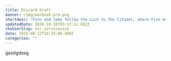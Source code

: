 ```yaml
---
title: Discard Draft
banner: /img/macbook-pro.png
shortdesc: "Finn and Jake follow the Lich to the Citadel, where Finn meets his long lost dad."
updatedDate: 2016-10-26T03:17:12.681Z
cmsUserSlug: our-servicessss
date: 2016-08-12T10:33:00.000Z
categories: ""
---
```


gasdgdasg